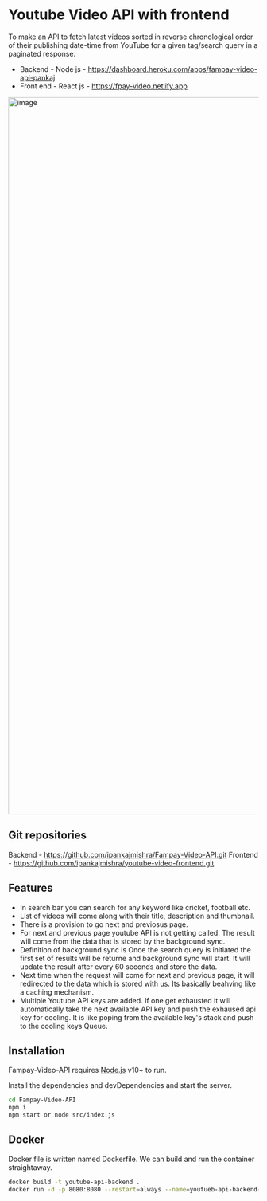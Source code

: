 # Youtube Video API with frontend


To make an API to fetch latest videos sorted in reverse chronological order of their publishing date-time from YouTube for a given tag/search query in a paginated response.


- Backend  - Node js - https://dashboard.heroku.com/apps/fampay-video-api-pankaj
- Front end - React js - https://fpay-video.netlify.app

<img width="1440" alt="image" src="https://user-images.githubusercontent.com/44124050/141658875-8905ef4b-336f-4d3c-a450-5a0b842b2fbb.png">


## Git repositories 

Backend - https://github.com/ipankajmishra/Fampay-Video-API.git
Frontend - https://github.com/ipankajmishra/youtube-video-frontend.git

## Features

- In search bar you can search for any keyword like cricket, football etc.
- List of videos will come along with their title, description and thumbnail.
- There is a provision to go next and previosus page.
- For next and previous page youtube API is not getting called. The result will come from the data that is stored by the background sync.
- Definition of background sync is Once the search query is initiated the first set of results will be returne and background sync will start. It will update the result after every 60 seconds and store the data.
- Next time when the request will come for next and previous page, it will redirected to the data which is stored with us. Its basically beahving like a caching mechanism.
- Multiple Youtube API keys are added. If one get exhausted it will automatically take the next available API key and push the exhaused api key for cooling. It is like poping from the available key's stack and push to the cooling keys Queue.


## Installation

Fampay-Video-API requires [Node.js](https://nodejs.org/) v10+ to run.

Install the dependencies and devDependencies and start the server.

```sh
cd Fampay-Video-API
npm i
npm start or node src/index.js
```


## Docker
Docker file is written named Dockerfile.
We can build and run the container straightaway.

```sh
docker build -t youtube-api-backend .
docker run -d -p 8080:8080 --restart=always --name=youtueb-api-backend-container youtube-api-backend
